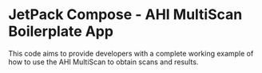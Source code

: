 # JetPack Compose - AHI MultiScan Boilerplate App

This code aims to provide developers with a complete working example of how to use the AHI MultiScan to obtain scans and results.
